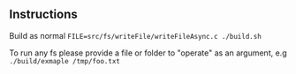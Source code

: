 ## Instructions

Build as normal `FILE=src/fs/writeFile/writeFileAsync.c ./build.sh`

To run any fs please provide a file or folder to "operate" as an argument, e.g `./build/exmaple /tmp/foo.txt`
